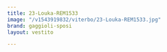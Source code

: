 ```yaml
---
title: 23-Louka-REM1533
image: "/v1543919832/viterbo/23-Louka-REM1533.jpg"
brand: gaggioli-sposi
layout: vestito

---
```

